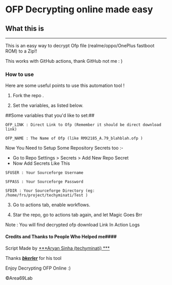 # OFP Decrypting online made easy #

## What this is ##
---------------------------------------------------------------------
This is an easy way to decrypt Ofp file (realme/oppo/OnePlus fastboot ROM) to a Zip!!

This works with GitHub actions, thank GitHub not me : )

### How to use ###

Here are some useful points to use this automation tool !

1. Fork the repo .

2. Set the variables, as listed below.

##Some variables that you'd like to set:##

```OFP_LINK : Direct Link to Ofp (Remember it should be direct download link)```

```OFP_NAME : The Name of Ofp (like RMX2185_A.79_blahblah.ofp )```

Now You Need to Setup Some Repository Secrets too :-
* Go to Repo Settings > Secrets > Add New Repo Secret
* Now Add Secrets Like This

```SFUSER : Your Sourceforge Username```

```SFPASS : Your Sourceforge Password```

```SFDIR : Your Sourceforge Directory (eg: /home/frs/project/techyminati/Test ) ```

3. Go to actions tab, enable workflows.

4. Star the repo, go to actions tab again, and let Magic Goes Brr

Note : You will find decrypted ofp download Link In Action Logs


#### Credits and Thanks to People Who Helped me####

Script Made by [***Aryan Sinha (techyminati) ***](https://github.com/techyminati)

Thanks [***bkerler***](https://github.com/bkerler) for his tool 



Enjoy Decrypting OFP Online :)

©Area69Lab
